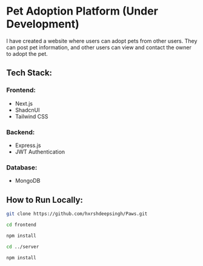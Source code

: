 # Pet Adoption Platform (Under Development)
I have created a website where users can adopt pets from other users. They can post pet information, and other users can view and contact the owner to adopt the pet.

## Tech Stack:

### Frontend:
- Next.js
- ShadcnUI
- Tailwind CSS

### Backend:
- Express.js
- JWT Authentication

### Database:
- MongoDB

## How to Run Locally:

```bash
git clone https://github.com/hxrshdeepsingh/Paws.git

cd frontend

npm install

cd ../server

npm install